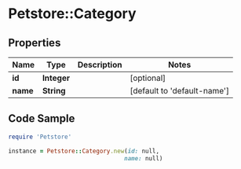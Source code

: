 # Petstore::Category

## Properties

Name | Type | Description | Notes
------------ | ------------- | ------------- | -------------
**id** | **Integer** |  | [optional] 
**name** | **String** |  | [default to &#39;default-name&#39;]

## Code Sample

```ruby
require 'Petstore'

instance = Petstore::Category.new(id: null,
                                 name: null)
```


